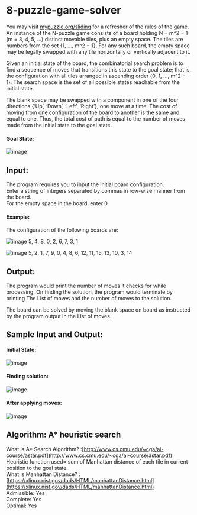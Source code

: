 # 8-puzzle-game-solver
You may visit [mypuzzle.org/sliding](http://mypuzzle.org/sliding) for a refresher of the rules of the game.
An instance of the N-puzzle game consists of a board holding N = m^2 − 1 (m = 3, 4, 5, ...) distinct movable tiles, plus an empty space. The tiles are numbers from the set {1, …, m^2 − 1}. For any such board, the empty space may be legally swapped with any tile horizontally or vertically adjacent to it.

Given an initial state of the board, the combinatorial search problem is to find a sequence of moves that transitions this state to the goal state; that is, the configuration with all tiles arranged in ascending order ⟨0, 1, …, m^2 − 1⟩. The search space is the set of all possible states reachable from the initial state.

The blank space may be swapped with a component in one of the four directions {‘Up’, ‘Down’, ‘Left’, ‘Right’}, one move at a time. The cost of moving from one configuration of the board to another is the same and equal to one. Thus, the total cost of path is equal to the number of moves made from the initial state to the goal state.

#### Goal State:   
![image](https://user-images.githubusercontent.com/46916990/78786845-06eefd80-79c7-11ea-9e9e-7eeba858ca37.png)

## Input:

The program requires you to input the initial board configuration.  
Enter a string of integers separated by commas in row-wise manner from the board.  
For the empty space in the board, enter 0.  

#### Example:
The configuration of the following boards are:

![image](https://user-images.githubusercontent.com/46916990/78760160-5c62e480-799e-11ea-8268-738f8c680555.png)
5, 4, 8, 0, 2, 6, 7, 3, 1

![image](https://user-images.githubusercontent.com/46916990/78762198-33901e80-79a1-11ea-993f-99a3986598dd.png)
5, 2, 1, 7, 9, 0, 4, 8, 6, 12, 11, 15, 13, 10, 3, 14

## Output:
The program would print the number of moves it checks for while processing. On finding the solution, the program would terminate by printing The List of moves and the number of moves to the solution.

The board can be solved by moving the blank space on board as instructed by the program output in the List of moves.

## Sample Input and Output:
#### Initial State:  
![image](https://user-images.githubusercontent.com/46916990/78787611-3b16ee00-79c8-11ea-88f6-8a1f21f0579e.png)
#### Finding solution:  
![image](https://user-images.githubusercontent.com/46916990/78787881-a19c0c00-79c8-11ea-8fd6-0eec5a1a6536.png)
#### After applying moves:  
![image](https://user-images.githubusercontent.com/46916990/78788050-e2942080-79c8-11ea-9a7a-941872f9c3d3.png)

## Algorithm: A* heuristic search  
What is A* Search Algorithm? :[http://www.cs.cmu.edu/~cga/ai-course/astar.pdf](http://www.cs.cmu.edu/~cga/ai-course/astar.pdf)  
Heuristic function used= sum of Manhattan distance of each tile in current position to the goal state.  
What is Manhattan Distance? :[https://xlinux.nist.gov/dads/HTML/manhattanDistance.html](https://xlinux.nist.gov/dads/HTML/manhattanDistance.html)  
Admissible: Yes  
Complete: Yes  
Optimal: Yes   
